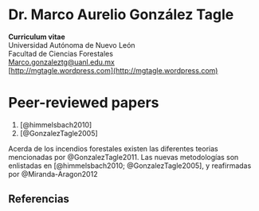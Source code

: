 # Dr. Marco Aurelio González Tagle
**Curriculum vitae**  
Universidad Autónoma de Nuevo León  
Facultad de Ciencias Forestales  
[Marco.gonzaleztg@uanl.edu.mx](mailto:marco.gonzaleztg@uanl.edu.mx)  
[http://mgtagle.wordpress.com](http://mgtagle.wordpress.com)


# Peer-reviewed papers
1. [@himmelsbach2010] 
2. [@GonzalezTagle2005]

Acerda de los incendios forestales existen las diferentes teorias mencionadas por @GonzalezTagle2011. Las nuevas metodologías son enlistadas en  [@himmelsbach2010; @GonzalezTagle2005], y reafirmadas por @Miranda-Aragon2012



## Referencias